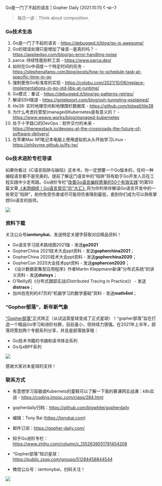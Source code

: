 Go是一门了不起的语言 | Gopher Daily (2021.10.11) ʕ◔ϖ◔ʔ

>每日一谚：Think about composition.

### Go技术生态

1. Go是一门了不起的语言 - https://debugged.it/blog/go-is-awesome/
2. Go的错误处理只是增加了噪音--是真的吗？ - https://appliedgo.com/blog/go-error-handling-noise
3. parca: 持续性能剖析工具 - https://www.parca.dev/
4. 如何在Go中调度一个特定时间的任务 - https://stephenafamo.com/blog/posts/how-to-schedule-task-at-specific-time-in-go 
5. 强制更改Go标准库的实现 - https://colobu.com/2021/10/06/replace-implementations-in-go-std-libs-at-runtime/
6. Go模式：重试 - https://debugged.it/blog/go-patterns-retries/
7. 解读SSH隧道 - https://goteleport.com/blog/ssh-tunneling-explained/
8. tile38: 实时地理空间和地理围栏数据库 - https://github.com/tidwall/tile38
9. 为什么考虑托管型(managed)Kubernetes是有意义的？ - https://www.weave.works/blog/managed-kubernetes
10. 处于十字路口的DevOps：软件交付的未来 - https://thenewstack.io/devops-at-the-crossroads-the-future-of-software-delivery/
11. 在苹果Mac M1笔记本电脑上使用虚拟机从头开始学习Linux - https://philsyme.github.io/lfs-tw/

### Go技术进阶专栏导读

如果你看过《C语言陷阱与缺陷》这本书，你一定想要一个Go版本的，任何一种编程语言都不是完美的。提前了解这门语言中的“陷阱”将有助于Go开发人员在工程实践中少走弯路。Go进阶专栏“[改善Go语⾔编程质量的50个有效实践](https://mp.weixin.qq.com/s/RThCEQOdytQxwrMP7XRTRw)”的第50篇文章[《未雨绸缪！Go语言常见“坑”大汇》](https://www.imooc.com/read/87/article/2480)将为你列举并解读Go语言开发中的一些常见“陷阱”，助你免受伤害或尽可能将伤害降到最低，直到你们成为可以熟练掌控Go语言的技师。

![](http://image.tonybai.com/img/202011/go-column-pgo-with-qr-and-text.png)


### 资料下载

关注公众号**iamtonybai**，发送特定关键字获取对应精品资料！

* Go语言学习技术路线图2021版 - 发送**go2021**
* GopherChina 2021技术大会ppt资料 - 发送**gopherchina2021**；
* GopherChina 2020技术大会ppt资料 - 发送**gopherchina2020**；
* GopherCon 2020大会技术ppt资料 - 发送**gophercon2020**；
* 《设计数据密集型应用程序》作者Martin Kleppmann新课“分布式系统”的讲义资料 - 发送**distsys**；
* O'Reilly的《分布式跟踪实战(Distributed Tracing in Practice)》 - 发送**distrace**；
* 加州伯克利的47页的“机器学习的数学基础”资料 - 发送**math4ml**；

### “Gopher部落”，新年新气象

[“Gopher部落”](https://mp.weixin.qq.com/s/jUqAL7hf2GmMun64BJufEA)正式转正（从试运营星球变成了正式星球）！“gopher部落”旨在打造一个精品Go学习和进阶社群，目前虽小，但持续力很强。在2021年上半年，部落将策划两个专题系列分享，并且是部落独享哦：

* Go技术书籍的书摘和读书体会系列
* Go与eBPF系列

![](http://image.tonybai.com/img/202103/gopher-tribe-zsxq-card.png)

感谢大家对本星球的支持！

### 联系方式

* 有意想学习容器或Kubernets的童鞋可以了解一下我的慕课网实战课：k8s实战 - https://coding.imooc.com/class/284.html
* gopherdaily归档：https://github.com/bigwhite/gopherdaily

* 编辑：Tony Bai (https://tonybai.com)
* 邮件订阅：https://gopher-daily.com/
* 知乎Go进阶专栏：https://www.zhihu.com/column/c_1352639051791454208
* “Gopher部落”知识星球：https://public.zsxq.com/groups/51284458844544
* 微信公众号：iamtonybai，扫码关注！

![](http://image.tonybai.com/img/202011/qrcode_for_iamtonybai.jpg)

